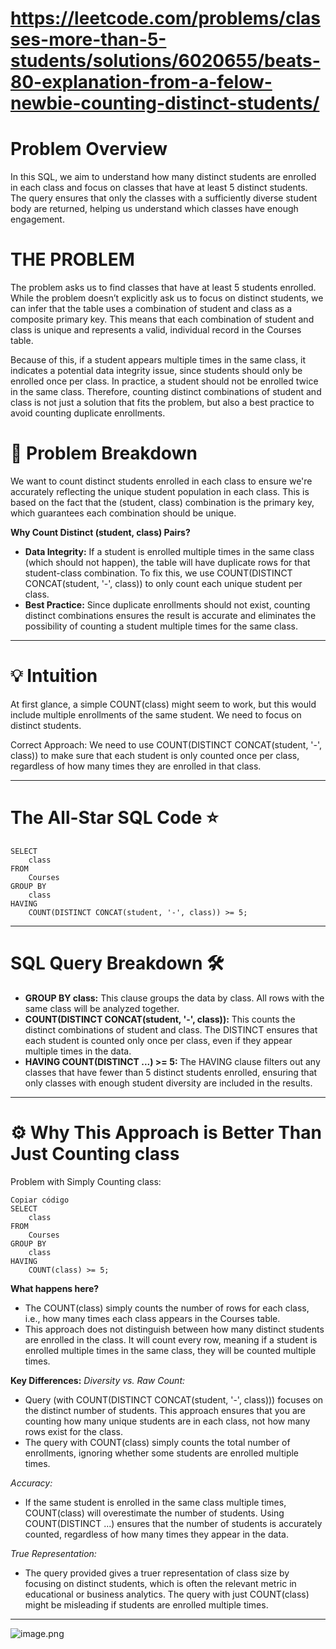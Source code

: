 # https://leetcode.com/problems/classes-more-than-5-students/solutions/6020655/beats-80-explanation-from-a-felow-newbie-counting-distinct-students/
# Problem Overview
In this SQL, we aim to understand how many distinct students are enrolled in each class and focus on classes that have at least 5 distinct students. The query ensures that only the classes with a sufficiently diverse student body are returned, helping us understand which classes have enough engagement.

# THE PROBLEM
The problem asks us to find classes that have at least 5 students enrolled. While the problem doesn’t explicitly ask us to focus on distinct students, we can infer that the table uses a combination of student and class as a composite primary key. This means that each combination of student and class is unique and represents a valid, individual record in the Courses table.

Because of this, if a student appears multiple times in the same class, it indicates a potential data integrity issue, since students should only be enrolled once per class. In practice, a student should not be enrolled twice in the same class. Therefore, counting distinct combinations of student and class is not just a solution that fits the problem, but also a best practice to avoid counting duplicate enrollments.

# 🧠 Problem Breakdown
We want to count distinct students enrolled in each class to ensure we're accurately reflecting the unique student population in each class. This is based on the fact that the (student, class) combination is the primary key, which guarantees each combination should be unique.

**Why Count Distinct (student, class) Pairs?**
- **Data Integrity:** If a student is enrolled multiple times in the same class (which should not happen), the table will have duplicate rows for that student-class combination. To fix this, we use COUNT(DISTINCT CONCAT(student, '-', class)) to only count each unique student per class.
- **Best Practice:** Since duplicate enrollments should not exist, counting distinct combinations ensures the result is accurate and eliminates the possibility of counting a student multiple times for the same class.

---


# 💡 Intuition
At first glance, a simple COUNT(class) might seem to work, but this would include multiple enrollments of the same student. We need to focus on distinct students.

Correct Approach: We need to use COUNT(DISTINCT CONCAT(student, '-', class)) to make sure that each student is only counted once per class, regardless of how many times they are enrolled in that class.


---
# The All-Star SQL Code ⭐️
```mssql []
SELECT
    class
FROM
    Courses
GROUP BY
    class
HAVING
    COUNT(DISTINCT CONCAT(student, '-', class)) >= 5;

```

---
# SQL Query Breakdown 🛠️
- **GROUP BY class:**
This clause groups the data by class. All rows with the same class will be analyzed together.
- **COUNT(DISTINCT CONCAT(student, '-', class)):**
This counts the distinct combinations of student and class. The DISTINCT ensures that each student is counted only once per class, even if they appear multiple times in the data.
- **HAVING COUNT(DISTINCT ...) >= 5:**
The HAVING clause filters out any classes that have fewer than 5 distinct students enrolled, ensuring that only classes with enough student diversity are included in the results.

---

# ⚙️ Why This Approach is Better Than Just Counting class
Problem with Simply Counting class:

```mssql []
Copiar código
SELECT
    class
FROM
    Courses
GROUP BY
    class
HAVING
    COUNT(class) >= 5;
```

**What happens here?**
- The COUNT(class) simply counts the number of rows for each class, i.e., how many times each class appears in the Courses table.
- This approach does not distinguish between how many distinct students are enrolled in the class. It will count every row, meaning if a student is enrolled multiple times in the same class, they will be counted multiple times.

**Key Differences:**
*Diversity vs. Raw Count:*

- Query (with COUNT(DISTINCT CONCAT(student, '-', class))) focuses on the distinct number of students. This approach ensures that you are counting how many unique students are in each class, not how many rows exist for the class.
- The query with COUNT(class) simply counts the total number of enrollments, ignoring whether some students are enrolled multiple times.

*Accuracy:*
- If the same student is enrolled in the same class multiple times, COUNT(class) will overestimate the number of students. Using COUNT(DISTINCT ...) ensures that the number of students is accurately counted, regardless of how many times they appear in the data.

*True Representation:*

- The query provided gives a truer representation of class size by focusing on distinct students, which is often the relevant metric in educational or business analytics. The query with just COUNT(class) might be misleading if students are enrolled multiple times.

---

![image.png](https://assets.leetcode.com/users/images/34c9d560-0508-44c8-ab47-8467332d3d89_1730406220.4817703.png)

